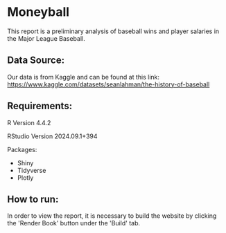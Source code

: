 # Moneyball

This report is a preliminary analysis of baseball wins and player salaries in the Major League Baseball. 

## Data Source:

Our data is from Kaggle and can be found at this link: https://www.kaggle.com/datasets/seanlahman/the-history-of-baseball

## Requirements: 

R Version 4.4.2

RStudio Version 2024.09.1+394


Packages:

- Shiny
- Tidyverse
- Plotly

## How to run: 

In order to view the report, it is necessary to build the website by clicking the 'Render Book' button under the 'Build' tab.
